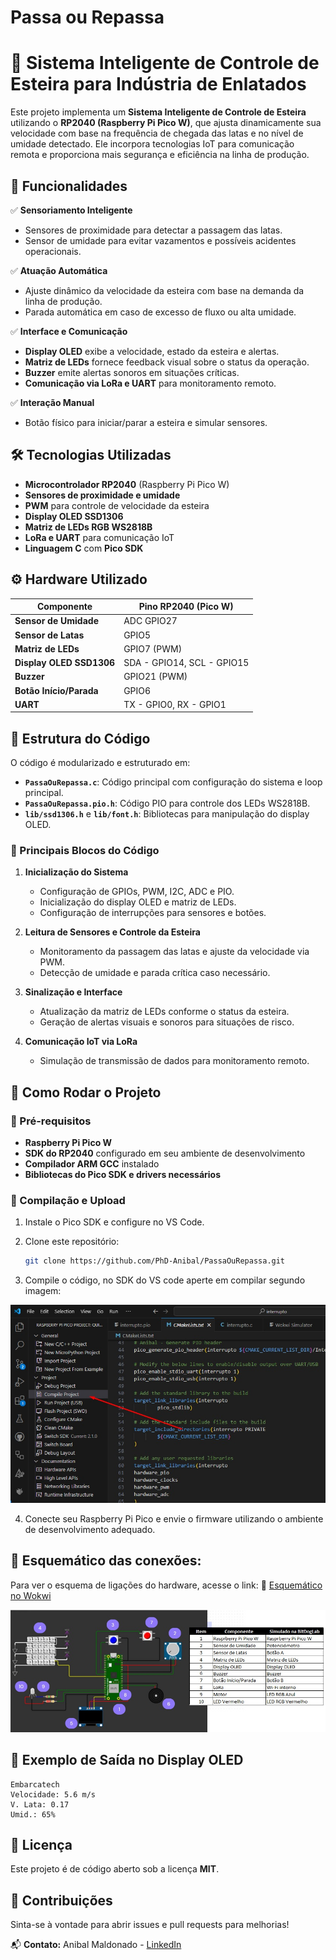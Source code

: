 # Passa ou Repassa
# 🚀 Sistema Inteligente de Controle de Esteira para Indústria de Enlatados

Este projeto implementa um **Sistema Inteligente de Controle de Esteira** utilizando o **RP2040 (Raspberry Pi Pico W)**, que ajusta dinamicamente sua velocidade com base na frequência de chegada das latas e no nível de umidade detectado. Ele incorpora tecnologias IoT para comunicação remota e proporciona mais segurança e eficiência na linha de produção.

## 🎯 Funcionalidades

✅ **Sensoriamento Inteligente**
- Sensores de proximidade para detectar a passagem das latas.
- Sensor de umidade para evitar vazamentos e possíveis acidentes operacionais.

✅ **Atuação Automática**
- Ajuste dinâmico da velocidade da esteira com base na demanda da linha de produção.
- Parada automática em caso de excesso de fluxo ou alta umidade.

✅ **Interface e Comunicação**
- **Display OLED** exibe a velocidade, estado da esteira e alertas.
- **Matriz de LEDs** fornece feedback visual sobre o status da operação.
- **Buzzer** emite alertas sonoros em situações críticas.
- **Comunicação via LoRa e UART** para monitoramento remoto.

✅ **Interação Manual**
- Botão físico para iniciar/parar a esteira e simular sensores.

## 🛠 Tecnologias Utilizadas

- **Microcontrolador RP2040** (Raspberry Pi Pico W)
- **Sensores de proximidade e umidade**
- **PWM** para controle de velocidade da esteira
- **Display OLED SSD1306**
- **Matriz de LEDs RGB WS2818B**
- **LoRa e UART** para comunicação IoT
- **Linguagem C** com **Pico SDK**

## ⚙️ Hardware Utilizado

| Componente                | Pino RP2040 (Pico W) |
|---------------------------|----------------------|
| **Sensor de Umidade**      | ADC GPIO27          |
| **Sensor de Latas**        | GPIO5               |
| **Matriz de LEDs**         | GPIO7 (PWM)         |
| **Display OLED SSD1306**   | SDA - GPIO14, SCL - GPIO15 |
| **Buzzer**                 | GPIO21 (PWM)        |
| **Botão Início/Parada**    | GPIO6               |
| **UART**                   | TX - GPIO0, RX - GPIO1 |

## 📜 Estrutura do Código

O código é modularizado e estruturado em:

- **`PassaOuRepassa.c`**: Código principal com configuração do sistema e loop principal.
- **`PassaOuRepassa.pio.h`**: Código PIO para controle dos LEDs WS2818B.
- **`lib/ssd1306.h`** e **`lib/font.h`**: Bibliotecas para manipulação do display OLED.

### 🔹 Principais Blocos do Código

1. **Inicialização do Sistema**
   - Configuração de GPIOs, PWM, I2C, ADC e PIO.
   - Inicialização do display OLED e matriz de LEDs.
   - Configuração de interrupções para sensores e botões.

2. **Leitura de Sensores e Controle da Esteira**
   - Monitoramento da passagem das latas e ajuste da velocidade via PWM.
   - Detecção de umidade e parada crítica caso necessário.

3. **Sinalização e Interface**
   - Atualização da matriz de LEDs conforme o status da esteira.
   - Geração de alertas visuais e sonoros para situações de risco.
   
4. **Comunicação IoT via LoRa**
   - Simulação de transmissão de dados para monitoramento remoto.

## 🚀 Como Rodar o Projeto

### 📌 Pré-requisitos
- **Raspberry Pi Pico W**
- **SDK do RP2040** configurado em seu ambiente de desenvolvimento
- **Compilador ARM GCC** instalado
- **Bibliotecas do Pico SDK e drivers necessários**

### 📌 Compilação e Upload

1. Instale o Pico SDK e configure no VS Code. 

2. Clone este repositório:
   ```sh
   git clone https://github.com/PhD-Anibal/PassaOuRepassa.git
   ```

3. Compile o código, no SDK do VS code aperte em compilar segundo imagem:

![compilacao](TP_compilar.jpg)

4. Conecte seu Raspberry Pi Pico e envie o firmware utilizando o ambiente de desenvolvimento adequado.


## 📎 Esquemático das conexões:
Para ver o esquema de ligações do hardware, acesse o link:
🔗 [Esquemático no Wokwi](https://wokwi.com/projects/423742700160819201)

![conexoes](conexoes.jpg)

## 📌 Exemplo de Saída no Display OLED
```
Embarcatech
Velocidade: 5.6 m/s
V. Lata: 0.17
Umid.: 65%
```

## 📜 Licença
Este projeto é de código aberto sob a licença **MIT**.

## 🤝 Contribuições
Sinta-se à vontade para abrir issues e pull requests para melhorias!

📬 **Contato:** Anibal Maldonado - [LinkedIn](https://www.linkedin.com/in/anibal-maldonado/)